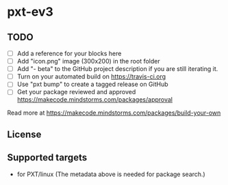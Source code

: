 # pxt-ev3



## TODO

- [ ] Add a reference for your blocks here
- [ ] Add "icon.png" image (300x200) in the root folder
- [ ] Add "- beta" to the GitHub project description if you are still iterating it.
- [ ] Turn on your automated build on https://travis-ci.org
- [ ] Use "pxt bump" to create a tagged release on GitHub
- [ ] Get your package reviewed and approved https://makecode.mindstorms.com/packages/approval

Read more at https://makecode.mindstorms.com/packages/build-your-own

## License



## Supported targets

* for PXT/linux
(The metadata above is needed for package search.)

